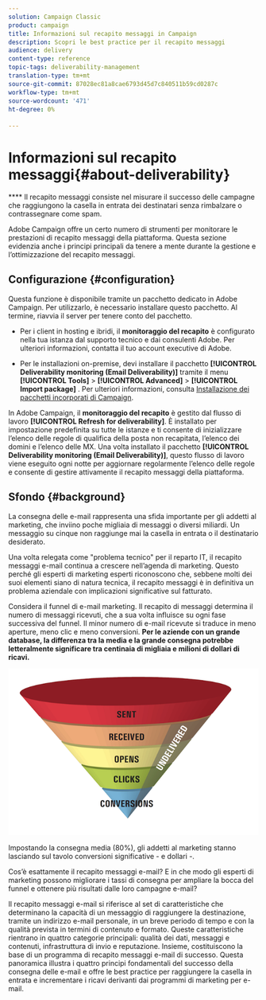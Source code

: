 ```yaml
---
solution: Campaign Classic
product: campaign
title: Informazioni sul recapito messaggi in Campaign
description: Scopri le best practice per il recapito messaggi
audience: delivery
content-type: reference
topic-tags: deliverability-management
translation-type: tm+mt
source-git-commit: 87028ec81a8cae6793d45d7c840511b59cd0287c
workflow-type: tm+mt
source-wordcount: '471'
ht-degree: 0%

---
```



# Informazioni sul recapito messaggi{#about-deliverability}

**** Il recapito messaggi consiste nel misurare il successo delle campagne che raggiungono la casella in entrata dei destinatari senza rimbalzare o contrassegnare come spam.

Adobe Campaign offre un certo numero di strumenti per monitorare le prestazioni di recapito messaggi della piattaforma. Questa sezione evidenzia anche i principi principali da tenere a mente durante la gestione e l’ottimizzazione del recapito messaggi.

## Configurazione {#configuration}

Questa funzione è disponibile tramite un pacchetto dedicato in Adobe Campaign. Per utilizzarlo, è necessario installare questo pacchetto. Al termine, riavvia il server per tenere conto del pacchetto.
* Per i client in hosting e ibridi, il **monitoraggio del recapito** è configurato nella tua istanza dal supporto tecnico e dai consulenti Adobe. Per ulteriori informazioni, contatta il tuo account executive di Adobe.

* Per le installazioni on-premise, devi installare il pacchetto **[!UICONTROL Deliverability monitoring (Email Deliverability)]** tramite il menu **[!UICONTROL Tools]** > **[!UICONTROL Advanced]** > **[!UICONTROL Import package]** . Per ulteriori informazioni, consulta [Installazione dei pacchetti incorporati di Campaign](../../installation/using/installing-campaign-standard-packages.md).

In Adobe Campaign, il **monitoraggio del recapito** è gestito dal flusso di lavoro **[!UICONTROL Refresh for deliverability]**. È installato per impostazione predefinita su tutte le istanze e ti consente di inizializzare l’elenco delle regole di qualifica della posta non recapitata, l’elenco dei domini e l’elenco delle MX. Una volta installato il pacchetto **[!UICONTROL Deliverability monitoring (Email Deliverability)]**, questo flusso di lavoro viene eseguito ogni notte per aggiornare regolarmente l’elenco delle regole e consente di gestire attivamente il recapito messaggi della piattaforma.

## Sfondo {#background}

La consegna delle e-mail rappresenta una sfida importante per gli addetti al marketing, che inviino poche migliaia di messaggi o diversi miliardi. Un messaggio su cinque non raggiunge mai la casella in entrata o il destinatario desiderato.

Una volta relegata come &quot;problema tecnico&quot; per il reparto IT, il recapito messaggi e-mail continua a crescere nell’agenda di marketing. Questo perché gli esperti di marketing esperti riconoscono che, sebbene molti dei suoi elementi siano di natura tecnica, il recapito messaggi è in definitiva un problema aziendale con implicazioni significative sul fatturato.

Considera il funnel di e-mail marketing. Il recapito di messaggi determina il numero di messaggi ricevuti, che a sua volta influisce su ogni fase successiva del funnel. Il minor numero di e-mail ricevute si traduce in meno aperture, meno clic e meno conversioni. **Per le aziende con un grande database, la differenza tra la media e la grande consegna potrebbe letteralmente significare tra centinaia di migliaia e milioni di dollari di ricavi.**

![](assets/deliverability_overview_1.png)

Impostando la consegna media (80%), gli addetti al marketing stanno lasciando sul tavolo conversioni significative - e dollari -.

Cos’è esattamente il recapito messaggi e-mail? E in che modo gli esperti di marketing possono migliorare i tassi di consegna per ampliare la bocca del funnel e ottenere più risultati dalle loro campagne e-mail?

Il recapito messaggi e-mail si riferisce al set di caratteristiche che determinano la capacità di un messaggio di raggiungere la destinazione, tramite un indirizzo e-mail personale, in un breve periodo di tempo e con la qualità prevista in termini di contenuto e formato. Queste caratteristiche rientrano in quattro categorie principali: qualità dei dati, messaggi e contenuti, infrastruttura di invio e reputazione. Insieme, costituiscono la base di un programma di recapito messaggi e-mail di successo. Questa panoramica illustra i quattro principi fondamentali del successo della consegna delle e-mail e offre le best practice per raggiungere la casella in entrata e incrementare i ricavi derivanti dai programmi di marketing per e-mail.

<!--![](assets/deliverability_overview_2.png)-->
